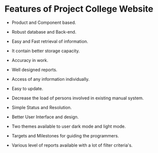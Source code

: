 # Features of Project College Website

- Product and Component based.

- Robust database and Back-end.

- Easy and Fast retrieval of information.

- It contain better storage capacity.

- Accuracy in work.

- Well designed reports.

- Access of any information individually.

- Easy to update.

- Decrease the load of persons involved in existing manual system.

- Simple Status and Resolution.

- Better User Interface and design.

- Two themes available to user dark mode and light mode.

- Targets and Milestones for guiding the programmers.

- Various level of reports available with a lot of filter criteria's.
